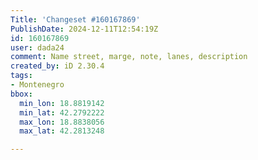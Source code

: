 ```yaml
---
Title: 'Changeset #160167869'
PublishDate: 2024-12-11T12:54:19Z
id: 160167869
user: dada24
comment: Name street, marge, note, lanes, description
created_by: iD 2.30.4
tags:
- Montenegro
bbox:
  min_lon: 18.8819142
  min_lat: 42.2792222
  max_lon: 18.8838056
  max_lat: 42.2813248

---
```

